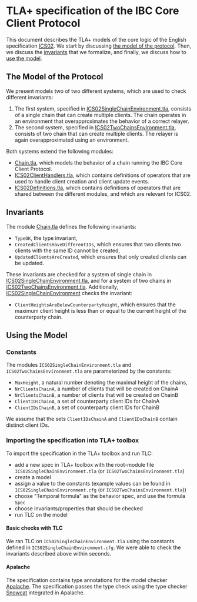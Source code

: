 # TLA+ specification of the IBC Core Client Protocol

This document describes the TLA+ models of the core logic of the English
specification
[ICS02](https://github.com/cosmos/ibc/tree/5877197dc03e844542cb8628dd52674a37ca6ff9/spec/ics-002-client-semantics).
We start by discussing [the model of the protocol](#the-model-of-the-protocol).
Then, we discuss the [invariants](#invariants) that we formalize, and finally,
we discuss how to [use the model](#using-the-model).

## The Model of the Protocol

We present models two of two different systems, which are used to check
different invariants:

1. The first system, specified in
   [ICS02SingleChainEnvironment.tla](ICS02SingleChainEnvironment.tla), consists
   of a single chain that can create multiple clients. The chain operates in an
   environment that overapproximates the behavior of a correct relayer.
2. The second system, specified in
   [ICS02TwoChainsEnvironment.tla](ICS02TwoChainsEnvironment.tla), consists of
   two chain that can create multiple clients. The relayer is again
   overapproximated using an environment.

Both systems extend the following modules:

- [Chain.tla](Chain.tla), which models the behavior of a chain running the IBC
  Core Client Protocol.
- [ICS02ClientHandlers.tla](ICS02ClientHandlers.tla), which contains definitions
  of operators that are used to handle client creation and client update events.
- [ICS02Definitions.tla](ICS02Definitions.tla), which contains definitions of
  operators that are shared between the different modules, and which are
  relevant for ICS02.

## Invariants

The module [Chain.tla](Chain.tla) defines the following invariants:

- `TypeOK`, the type invariant,
- `CreatedClientsHaveDifferentIDs`, which ensures that two clients two clients
  with the same ID cannot be created,
- `UpdatedClientsAreCreated`, which ensures that only created clients can be
  updated.

These invariants are checked for a system of single chain in
[ICS02SingleChainEnvironment.tla](ICS02SingleChainEnvironment.tla), and for a
system of two chains in
[ICS02TwoChainsEnvironment.tla](ICS02TwoChainsEnvironment.tla). Additionally,
[ICS02SingleChainEnvironment](ICS02TwoChainsEnvironment.tla) checks the
invariant:

- `ClientHeightsAreBelowCounterpartyHeight`, which ensures that the maximum
  client height is less than or equal to the current height of the counterparty
  chain.

## Using the Model

### Constants

The modules `ICS02SingleChainEnvironment.tla` and
`ICS02TwoChainsEnvironment.tla` are parameterized by the constants:

- `MaxHeight`, a natural number denoting the maximal height of the chains,
- `NrClientsChainA`, a number of clients that will be created on ChainA
- `NrClientsChainB`, a number of clients that will be created on ChainB
- `ClientIDsChainA`, a set of counterparty client IDs for ChainA
- `ClientIDsChainB`, a set of counterparty client IDs for ChainB

We assume that the sets `ClientIDsChainA` and `ClientIDsChainB` contain distinct
client IDs.

### Importing the specification into TLA+ toolbox

To import the specification in the TLA+ toolbox and run TLC:

- add a new spec in TLA+ toolbox with the root-module file
  `ICS02SingleChainEnvironment.tla` (or `ICS02TwoChainsEnvironment.tla`)
- create a model
- assign a value to the constants (example values can be found in
  `ICS02SingleChainEnvironment.cfg` (or `ICS02TwoChainsEnvironment.tla`))
- choose "Temporal formula" as the behavior spec, and use the formula `Spec`
- choose invariants/properties that should be checked
- run TLC on the model

#### Basic checks with TLC

We ran TLC on `ICS02SingleChainEnvironment.tla` using the constants defined in
`ICS02SingleChainEnvironment.cfg`. We were able to check the invariants
described above within seconds.

#### Apalache

The specification contains type annotations for the model checker
[Apalache](https://github.com/informalsystems/apalache). The specification
passes the type check using the type checker
[Snowcat](https://apalache.informal.systems/docs/apalache/typechecker-snowcat.html)
integrated in Apalache.
